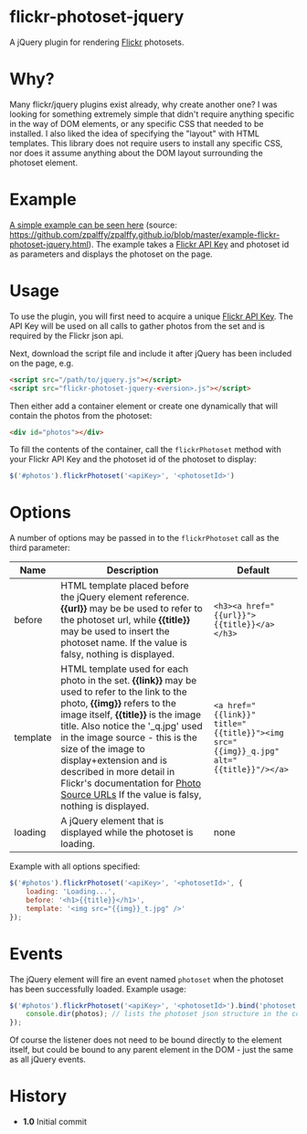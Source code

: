 # flickr-photoset-jquery

A jQuery plugin for rendering [Flickr](https://www.flickr.com/) photosets.

Why?
====
Many flickr/jquery plugins exist already, why create another one?  I was looking for something extremely simple that didn't require anything specific in the way of DOM elements, or any specific CSS that needed to be installed.  I also liked the idea of specifying the "layout" with HTML templates.  This library does not require users to install any specific CSS, nor does it assume anything about the DOM layout surrounding the photoset element.

Example
=======
[A simple example can be seen here](http://zpalffy.github.io/example-flickr-photoset-jquery.html) (source: https://github.com/zpalffy/zpalffy.github.io/blob/master/example-flickr-photoset-jquery.html).  The example takes a [Flickr API Key](https://www.flickr.com/services/api/keys/) and photoset id as parameters and displays the photoset on the page.

Usage
=====
To use the plugin, you will first need to acquire a unique [Flickr API Key](https://www.flickr.com/services/api/keys/).  The API Key will be used on all calls to gather photos from the set and is required by the Flickr json api.

Next, download the script file and include it after jQuery has been included on the page, e.g.

``` html
<script src="/path/to/jquery.js"></script>
<script src="flickr-photoset-jquery-<version>.js"></script>
```

Then either add a container element or create one dynamically that will contain the photos from the photoset:

``` html
<div id="photos"></div>
```

To fill the contents of the container, call the `flickrPhotoset` method with your Flickr API Key and the photoset id of the photoset to display: 

``` javascript
$('#photos').flickrPhotoset('<apiKey>', '<photosetId>')
```

Options
=======
A number of options may be passed in to the `flickrPhotoset` call as the third parameter:

Name | Description | Default
---- | ----------- | -------
before | HTML template placed before the jQuery element reference.  **{{url}}** may be be used to refer to the photoset url, while **{{title}}** may be used to insert the photoset name.  If the value is falsy, nothing is displayed. | `<h3><a href="{{url}}">{{title}}</a></h3>`
template | HTML template used for each photo in the set.  **{{link}}** may be used to refer to the link to the photo, **{{img}}** refers to the image itself, **{{title}}** is the image title.  Also notice the '_q.jpg' used in the image source - this is the size of the image to display+extension and is described in more detail in Flickr's documentation for [Photo Source URLs](https://www.flickr.com/services/api/misc.urls.html)  If the value is falsy, nothing is displayed. | `<a href="{{link}}" title="{{title}}"><img src="{{img}}_q.jpg" alt="{{title}}"/></a>`
loading | A jQuery element that is displayed while the photoset is loading. | none

Example with all options specified:

``` javascript
$('#photos').flickrPhotoset('<apiKey>', '<photosetId>', {
    loading: 'Loading...',
    before: '<h1>{{title}}</h1>',
    template: '<img src="{{img}}_t.jpg" />'
});
```

Events
======
The jQuery element will fire an event named `photoset` when the photoset has been successfully loaded.  Example usage:

``` javascript
$('#photos').flickrPhotoset('<apiKey>', '<photosetId>').bind('photoset', function(evt, photos) {
    console.dir(photos); // lists the photoset json structure in the console
});
```

Of course the listener does not need to be bound directly to the element itself, but could be bound to any parent element in the DOM - just the same as all jQuery events.

History
=======
* **1.0** Initial commit
